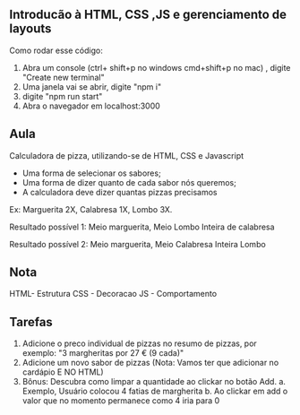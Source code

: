 ## Introducão à HTML, CSS ,JS e gerenciamento de layouts

Como rodar esse código:

1. Abra um console (ctrl+ shift+p no windows cmd+shift+p no mac) , digite "Create new terminal"
2. Uma janela vai se abrir, digite "npm i"
3. digite "npm run start"
4. Abra o navegador em localhost:3000

## Aula

Calculadora de pizza, utilizando-se de HTML, CSS e Javascript

- Uma forma de selecionar os sabores;
- Uma forma de dizer quanto de cada sabor nós queremos;
- A calculadora deve dizer quantas pizzas precisamos

Ex: Marguerita 2X, Calabresa 1X, Lombo 3X.

Resultado possível 1:
Meio marguerita, Meio Lombo
Inteira de calabresa

Resultado possível 2:
Meio marguerita, Meio Calabresa
Inteira Lombo

## Nota

HTML- Estrutura
CSS - Decoracao
JS - Comportamento

## Tarefas

1. Adicione o preco individual de pizzas no resumo de pizzas, por exemplo: "3 margheritas por 27 € (9 cada)"
2. Adicione um novo sabor de pizzas (Nota: Vamos ter que adicionar no cardápio E NO HTML)
3. Bônus: Descubra como limpar a quantidade ao clickar no botão Add.
   a. Exemplo, Usuário colocou 4 fatias de margherita
   b. Ao clickar em add o valor que no momento permanece como 4 iria para 0
